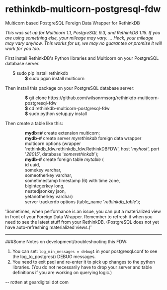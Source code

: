 rethinkdb-multicorn-postgresql-fdw
==================================

Multicorn based PostgreSQL Foreign Data Wrapper for RethinkDB

<i>This was set up for  Multicorn 1.1, PostgreSQL 9.3, and RethinkDB 1.15.  If you are using something else, your mileage may vary. ... Heck, your mileage may vary anyhow.  This works for us, we may no guarantee or promise it will work for you too.</i>

<dt>First install RethinkDB's Python libraries and Multicorn on your PostgreSQL database server.</dt>
<ol>
<dd<b>$</b>   sudo pip install rethinkdb</dd>
<dd><b>$</b>  sudo pgxn install multicorn</dd>
</ol>

<dt>Then install this package on your PostgreSQL database server:</dt>
<ol>
<dd><b>$</b>  git clone https://github.com/wilsonrmsorg/rethinkdb-multicorn-postgresql-fdw</dd>
<dd><b>$</b>  cd rethinkdb-multicorn-postgresql-fdw</dd>
<dd><b>$</b>  sudo python setup.py install</dd>
</ol>

<dt>Then create a table like this:</dt>
<ol>
<dd><b>mydb=#</b> create extension multicorn;</dd>
<dd><b>mydb-#</b> create server <i>myrethinkdb</i> foreign data wrapper multicorn options (wrapper 'rethinkdb_fdw.rethinkdb_fdw.RethinkDBFDW', host '<i>myhost</i>', port '<i>28015</i>', database '<i>somerethinkdb</i>');</dd>
<dd><b>mydb-#</b> create foreign table <i>mytable</i> (
&nbsp;&nbsp;&nbsp;&nbsp;<br />id uuid,
&nbsp;&nbsp;&nbsp;&nbsp;<br />somekey varchar,
&nbsp;&nbsp;&nbsp;&nbsp;<br />someotherkey varchar,
&nbsp;&nbsp;&nbsp;&nbsp;<br />sometimestamp timestamp (6) with time zone,
&nbsp;&nbsp;&nbsp;&nbsp;<br />bigintegerkey long,
&nbsp;&nbsp;&nbsp;&nbsp;<br />nestedjsonkey json,
&nbsp;&nbsp;&nbsp;&nbsp;<br />yetanotherkey varchar)
&nbsp;&nbsp;&nbsp;&nbsp;<br />server trackerdb options (table_name '<i>rethinkdb_table</i>');</dd>
</ol>

'Sometimes, when performance is an issue, you can put a materialized view in front of your Foreign Data Wrapper.  Remember to refresh it when you need to see the latest stuff from your RethinkDB.  (PostgreSQL does not yet have auto-refreshing materialized views.)'

<hr>

###Some Notes on development/troubleshooting this FDW:

1. You can set:  `log_min_messages = debug1` in your postgresql.conf to see the log_to_postgres() DEBUG messages.
2. You need to exit psql and re-enter it to pick up changes to the python libraries. (You do not necessarily have to drop your server and table definitions if you are working on querying logic.)


--
rotten at geardigital dot com

